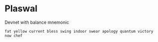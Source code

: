 # Plaswal

Devnet with balance mnemonic
```
fat yellow current bless swing indoor swear apology quantum victory now chef
```